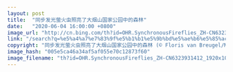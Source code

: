 ```yaml
---
layout: post
title:  "同步发光萤火虫照亮了大烟山国家公园中的森林"
date:   "2020-06-04 16:00:00 +0800"
image_url: "http://cn.bing.com/th?id=OHR.SynchronousFireflies_ZH-CN6323931412_1920x1080.jpg&rf=LaDigue_1920x1080.jpg&pid=hp"
link: "/search?q=%e5%a4%a7%e7%83%9f%e5%b1%b1%e5%9b%bd%e5%ae%b6%e5%85%ac%e5%9b%ad&form=hpcapt&mkt=zh-cn"
copyright: "同步发光萤火虫照亮了大烟山国家公园中的森林 (© Floris van Breugel/Minden Pictures)"
image_hash: "005e5ca46a34af5af055e70c12873f60"
image_filename: "th?id=OHR.SynchronousFireflies_ZH-CN6323931412_1920x1080.jpg&rf=LaDigue_1920x1080.jpg&pid=hp"
---
```

